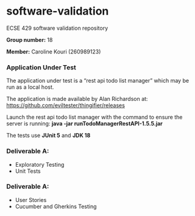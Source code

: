 # software-validation
ECSE 429 software validation repository

**Group number:** 18

**Member:** Caroline Kouri (260989123)

### Application Under Test

The application under test is a “rest api todo list manager” which may be run as a local host.

The application is made available by Alan Richardson at: https://github.com/eviltester/thingifier/releases


Launch the rest api todo list manager with the command to ensure the server is running: **java -jar runTodoManagerRestAPI-1.5.5.jar**

The tests use **JUnit 5** and **JDK 18**


### Deliverable A: 

- Exploratory Testing
- Unit Tests

### Deliverable A: 

- User Stories
- Cucumber and Gherkins Testing
